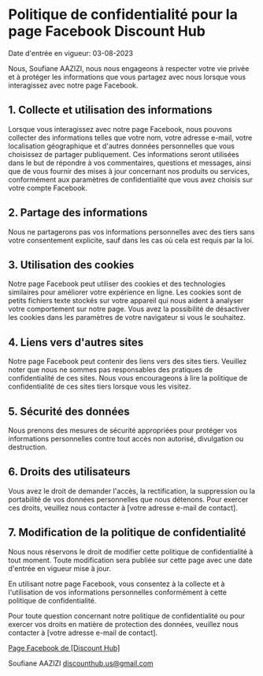 # Politique de confidentialité pour la page Facebook Discount Hub

Date d'entrée en vigueur: 03-08-2023

Nous, Soufiane AAZIZI, nous nous engageons à respecter votre vie privée et à protéger les informations que vous partagez avec nous lorsque vous interagissez avec notre page Facebook.

## 1. Collecte et utilisation des informations

Lorsque vous interagissez avec notre page Facebook, nous pouvons collecter des informations telles que votre nom, votre adresse e-mail, votre localisation géographique et d'autres données personnelles que vous choisissez de partager publiquement. Ces informations seront utilisées dans le but de répondre à vos commentaires, questions et messages, ainsi que de vous fournir des mises à jour concernant nos produits ou services, conformément aux paramètres de confidentialité que vous avez choisis sur votre compte Facebook.

## 2. Partage des informations

Nous ne partagerons pas vos informations personnelles avec des tiers sans votre consentement explicite, sauf dans les cas où cela est requis par la loi.

## 3. Utilisation des cookies

Notre page Facebook peut utiliser des cookies et des technologies similaires pour améliorer votre expérience en ligne. Les cookies sont de petits fichiers texte stockés sur votre appareil qui nous aident à analyser votre comportement sur notre page. Vous avez la possibilité de désactiver les cookies dans les paramètres de votre navigateur si vous le souhaitez.

## 4. Liens vers d'autres sites

Notre page Facebook peut contenir des liens vers des sites tiers. Veuillez noter que nous ne sommes pas responsables des pratiques de confidentialité de ces sites. Nous vous encourageons à lire la politique de confidentialité de ces sites tiers lorsque vous les visitez.

## 5. Sécurité des données

Nous prenons des mesures de sécurité appropriées pour protéger vos informations personnelles contre tout accès non autorisé, divulgation ou destruction.

## 6. Droits des utilisateurs

Vous avez le droit de demander l'accès, la rectification, la suppression ou la portabilité de vos données personnelles que nous détenons. Pour exercer ces droits, veuillez nous contacter à [votre adresse e-mail de contact].

## 7. Modification de la politique de confidentialité

Nous nous réservons le droit de modifier cette politique de confidentialité à tout moment. Toute modification sera publiée sur cette page avec une date d'entrée en vigueur mise à jour.

En utilisant notre page Facebook, vous consentez à la collecte et à l'utilisation de vos informations personnelles conformément à cette politique de confidentialité.

Pour toute question concernant notre politique de confidentialité ou pour exercer vos droits en matière de protection des données, veuillez nous contacter à [votre adresse e-mail de contact].

[Page Facebook de [Discount Hub]](https://www.facebook.com/profile.php?id=100095095707449)

Soufiane AAZIZI
discounthub.us@gmail.com

